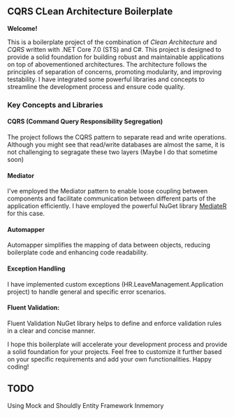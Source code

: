 ## CQRS CLean Architecture Boilerplate

__Welcome!__

This is a boilerplate project of the combination of _Clean Architecture_ and _CQRS_ written with .NET Core 7.0 (STS) and C#. This project is designed to provide a solid foundation for building robust and maintainable applications on top of abovementioned architectures. The architecture follows the principles of separation of concerns, promoting modularity, and improving testability. I have integrated some powerful libraries and concepts to streamline the development process and ensure code quality.

### Key Concepts and Libraries

#### CQRS (Command Query Responsibility Segregation)
The project follows the CQRS pattern to separate read and write operations. Although you might see that read/write databases are almost the same, it is not challenging to segragate these two layers (Maybe I do that sometime soon)

#### Mediator
I've employed the Mediator pattern to enable loose coupling between components and facilitate communication between different parts of the application efficiently. I have employed the powerful NuGet library [MediateR](https://github.com/jbogard/MediatR) for this case.

#### Automapper
Automapper simplifies the mapping of data between objects, reducing boilerplate code and enhancing code readability.

#### Exception Handling
I have implemented custom exceptions (HR.LeaveManagement.Application project) to handle general and specific error scenarios.

#### Fluent Validation: 
Fluent Validation NuGet library helps to define and enforce validation rules in a clear and concise manner.

I hope this boilerplate will accelerate your development process and provide a solid foundation for your projects. Feel free to customize it further based on your specific requirements and add your own functionalities. Happy coding!

## TODO
Using Mock and Shouldly
Entity Framework Inmemory
